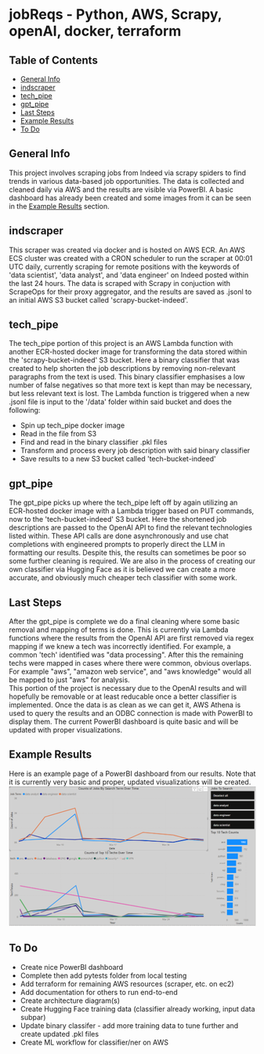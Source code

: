 # jobReqs - Python, AWS, Scrapy, openAI, docker, terraform

## Table of Contents
* [General Info](#general-info)
* [indscraper](#indscraper)
* [tech_pipe](#tech_pipe)
* [gpt_pipe](#gpt_pipe)
* [Last Steps](#last-steps)
* [Example Results](#example-results)
* [To Do](#to-do)

## General Info
This project involves scraping jobs from Indeed via scrapy spiders to find trends in various data-based job opportunities.  The data is collected and cleaned daily via AWS and the results are visible via PowerBI.  A basic dashboard has already been created and some images from it can be seen in the [Example Results](#example-results) section.

## indscraper
This scraper was created via docker and is hosted on AWS ECR.  An AWS ECS cluster was created with a CRON scheduler to run the scraper at 00:01 UTC daily, currently scraping for remote positions with the keywords of 'data scientist', 'data analyst', and 'data engineer' on Indeed posted within the last 24 hours.
The data is scraped with Scrapy in conjuction with ScrapeOps for their proxy aggregator, and the results are saved as .jsonl to an initial AWS S3 bucket called 'scrapy-bucket-indeed'.

## tech_pipe
The tech_pipe portion of this project is an AWS Lambda function with another ECR-hosted docker image for transforming the data stored within the 'scrapy-bucket-indeed' S3 bucket.  Here a binary classifier that was created to help shorten the job descriptions by removing non-relevant paragraphs from the text is used.  This binary classifier emphasises a low number of false negatives so that more text is kept than may be necessary, but less relevant text is lost.  The Lambda function is triggered when a new .jsonl file is input to the '/data' folder within said bucket and does the following:
* Spin up tech_pipe docker image
* Read in the file from S3
* Find and read in the binary classifier .pkl files
* Transform and process every job description with said binary classifier
* Save results to a new S3 bucket called 'tech-bucket-indeed'

## gpt_pipe
The gpt_pipe picks up where the tech_pipe left off by again utilizing an ECR-hosted docker image with a Lambda trigger based on PUT commands, now to the 'tech-bucket-indeed' S3 bucket.  Here the shortened job descriptions are passed to the OpenAI API to find the relevant technologies listed within.  These API calls are done asynchronously and use chat completions with engineered prompts to properly direct the LLM in formatting our results.  Despite this, the results can sometimes be poor so some further cleaning is required.  We are also in the process of creating our own classifier via Hugging Face as it is believed we can create a more accurate, and obviously much cheaper tech classifier with some work.

## Last Steps
After the gpt_pipe is complete we do a final cleaning where some basic removal and mapping of terms is done.  This is currently via Lambda functions where the results from the OpenAI API are first removed via regex mapping if we knew a tech was incorrectly identified. For example, a common 'tech' identified was "data processing".  After this the remaining techs were mapped in cases where there were common, obvious overlaps.  For example "aws", "amazon web service", and "aws knowledge" would all be mapped to just "aws" for analysis.  
This portion of the project is necessary due to the OpenAI results and will hopefully be removable or at least reducable once a better classifier is implemented.
Once the data is as clean as we can get it, AWS Athena is used to query the results and an ODBC connection is made with PowerBI to display them.  The current PowerBI dashboard is quite basic and will be updated with proper visualizations.

## Example Results
Here is an example page of a PowerBI dashboard from our results.  Note that it is currently very basic and proper, updated visualizations will be created.
![Screenshot of a basic PowerBI Dashboard.](/powerBI/images/basic_dashboard.PNG)

## To Do
- Create nice PowerBI dashboard
- Complete then add pytests folder from local testing
- Add terraform for remaining AWS resources (scraper, etc. on ec2)
- Add documentation for others to run end-to-end
- Create architecture diagram(s)
- Create Hugging Face training data (classifier already working, input data subpar)
- Update binary classifer - add more training data to tune further and create updated .pkl files
- Create ML workflow for classifier/ner on AWS

